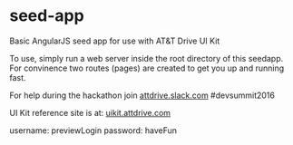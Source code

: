 # seed-app
Basic AngularJS seed app for use with AT&amp;T Drive UI Kit

To use, simply run a web server inside the root directory of this seedapp. 
For convinence two routes (pages) are created to get you up and running fast. 

For help during the hackathon join [attdrive.slack.com](http://attdrive.slack.com) #devsummit2016

UI Kit reference site is at: [uikit.attdrive.com](http://uikit.attdrive.com)

username: previewLogin
password: haveFun

